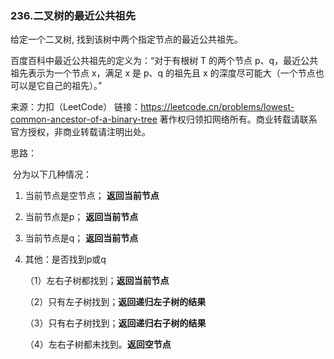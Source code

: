 ### 236.二叉树的最近公共祖先

给定一个二叉树, 找到该树中两个指定节点的最近公共祖先。

百度百科中最近公共祖先的定义为：“对于有根树 T 的两个节点 p、q，最近公共祖先表示为一个节点 x，满足 x 是 p、q 的祖先且 x 的深度尽可能大（一个节点也可以是它自己的祖先）。”

来源：力扣（LeetCode）
链接：https://leetcode.cn/problems/lowest-common-ancestor-of-a-binary-tree
著作权归领扣网络所有。商业转载请联系官方授权，非商业转载请注明出处。



思路：

​	分为以下几种情况：

  1. 当前节点是空节点；		**返回当前节点**

  2. 当前节点是p；                **返回当前节点**

  3. 当前节点是q；                **返回当前节点**

  4. 其他：是否找到p或q

     （1）左右子树都找到；**返回当前节点**

     （2）只有左子树找到；**返回递归左子树的结果**

     （3）只有右子树找到；**返回递归右子树的结果**

     （4）左右子树都未找到。**返回空节点**

​	

​		